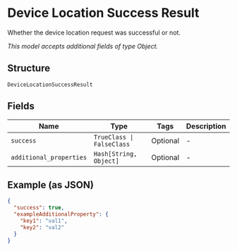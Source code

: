 
# Device Location Success Result

Whether the device location request was successful or not.

*This model accepts additional fields of type Object.*

## Structure

`DeviceLocationSuccessResult`

## Fields

| Name | Type | Tags | Description |
|  --- | --- | --- | --- |
| `success` | `TrueClass \| FalseClass` | Optional | - |
| `additional_properties` | `Hash[String, Object]` | Optional | - |

## Example (as JSON)

```json
{
  "success": true,
  "exampleAdditionalProperty": {
    "key1": "val1",
    "key2": "val2"
  }
}
```

